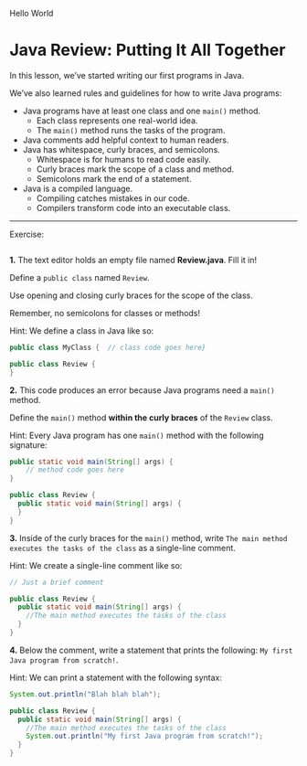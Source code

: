Hello World
# Java Review: Putting It All Together

In this lesson, we’ve started writing our first programs in Java.

We’ve also learned rules and guidelines for how to write Java programs:

-   Java programs have at least one class and one `main()` method.
    -   Each class represents one real-world idea.
    -   The `main()` method runs the tasks of the program.
-   Java comments add helpful context to human readers.
-   Java has whitespace, curly braces, and semicolons.
    -   Whitespace is for humans to read code easily.
    -   Curly braces mark the scope of a class and method.
    -   Semicolons mark the end of a statement.
-   Java is a compiled language.
    -   Compiling catches mistakes in our code.
    -   Compilers transform code into an executable class.

---

Exercise:

```java

```

**1.** The text editor holds an empty file named **Review.java**. Fill it in!

Define a `public class` named `Review`.

Use opening and closing curly braces for the scope of the class.

Remember, no semicolons for classes or methods!

Hint: We define a class in Java like so:
```java
public class MyClass {  // class code goes here}
```

```java
public class Review {
}
```

**2.** This code produces an error because Java programs need a `main()` method.

Define the `main()` method **within the curly braces** of the `Review` class.

Hint: Every Java program has one `main()` method with the following signature:
```java
public static void main(String[] args) {  
	// method code goes here
}
```

```java
public class Review {
  public static void main(String[] args) {
  }
}
```

**3.** Inside of the curly braces for the `main()` method, write `The main method executes the tasks of the class` as a single-line comment.

Hint: We create a single-line comment like so:
```java
// Just a brief comment
```

```java
public class Review {
  public static void main(String[] args) {
    //The main method executes the tasks of the class
  }
}
```

**4.** Below the comment, write a statement that prints the following: `My first Java program from scratch!`.

Hint: We can print a statement with the following syntax:
```java
System.out.println("Blah blah blah");
```

```java
public class Review {
  public static void main(String[] args) {
    //The main method executes the tasks of the class
    System.out.println("My first Java program from scratch!");
  }
}
```